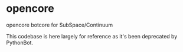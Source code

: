 opencore
========

opencore botcore for SubSpace/Continuum

This codebase is here largely for reference as it's been deprecated by PythonBot.

